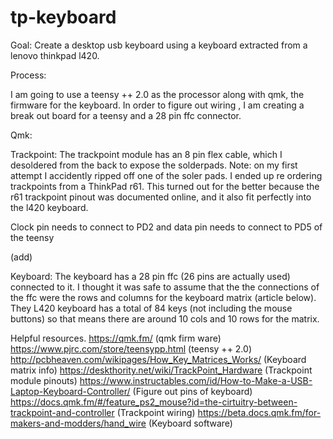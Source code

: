 # tp-keyboard
Goal: Create a desktop usb keyboard using a keyboard extracted from a lenovo thinkpad l420.

Process:

I am going to use a teensy ++ 2.0 as the processor along with qmk, the firmware for the keyboard. In order to figure out wiring , I am creating a break out board for a teensy and a 28 pin ffc connector.

Qmk:


Trackpoint:
The trackpoint module has an 8 pin flex cable, which I desoldered from the back to expose the solderpads. Note: on my first attempt I accidently ripped off one of the soler pads. I ended up re ordering trackpoints from a ThinkPad r61. This turned out for the better because the r61 trackpoint pinout was documented online, and it also fit perfectly into the l420 keyboard. 

Clock pin needs to connect to PD2 and data pin needs to connect to PD5 of the teensy

(add)

Keyboard:
The keyboard has a 28 pin ffc (26 pins are actually used) connected to it. I thought it was safe to assume that the the connections of the ffc were the rows and columns for the keyboard matrix (article below). They L420 keyboard has a total of 84 keys (not including the mouse buttons) so that means there are around 10 cols and 10 rows for the matrix. 


Helpful resources.
https://qmk.fm/ (qmk firm ware)
https://www.pjrc.com/store/teensypp.html (teensy ++ 2.0)
http://pcbheaven.com/wikipages/How_Key_Matrices_Works/ (Keyboard matrix info)
https://deskthority.net/wiki/TrackPoint_Hardware (Trackpoint module pinouts)
https://www.instructables.com/id/How-to-Make-a-USB-Laptop-Keyboard-Controller/ (Figure out pins of keyboard)
https://docs.qmk.fm/#/feature_ps2_mouse?id=the-cirtuitry-between-trackpoint-and-controller (Trackpoint wiring)
https://beta.docs.qmk.fm/for-makers-and-modders/hand_wire (Keyboard software)
